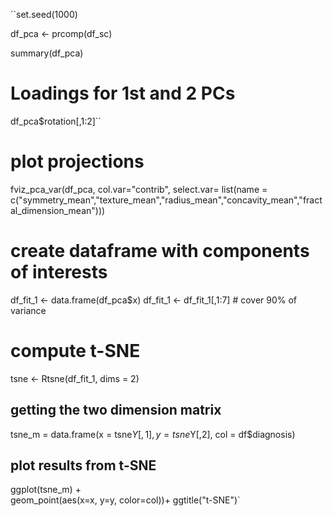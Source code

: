 
``set.seed(1000)

df_pca <- prcomp(df_sc)

summary(df_pca)

# Loadings for 1st and 2 PCs

df_pca$rotation[,1:2]`` 

# plot projections
fviz_pca_var(df_pca, col.var="contrib",
  select.var= list(name = c("symmetry_mean","texture_mean","radius_mean","concavity_mean","fractal_dimension_mean")))

# create dataframe with components of interests
df_fit_1 <- data.frame(df_pca$x)
df_fit_1 <- df_fit_1[,1:7] # cover 90% of variance

# compute t-SNE
tsne <- Rtsne(df_fit_1, dims = 2)

## getting the two dimension matrix
tsne_m = data.frame(x = tsne$Y[,1], y = tsne$Y[,2], col = df$diagnosis)  

## plot results from t-SNE
ggplot(tsne_m) +  
  geom_point(aes(x=x, y=y, color=col))+
  ggtitle("t-SNE")`
